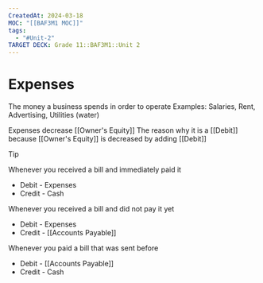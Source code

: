 ```yaml
---
CreatedAt: 2024-03-18
MOC: "[[BAF3M1 MOC]]"
tags:
  - "#Unit-2"
TARGET DECK: Grade 11::BAF3M1::Unit 2
---
```


# Expenses
The money a business spends in order to operate
Examples: Salaries, Rent, Advertising, Utilities (water)


Expenses decrease [[Owner's Equity]]
The reason why it is a [[Debit]] because [[Owner's Equity]] is decreased by adding [[Debit]]

> [!Tip]
> Whenever you received a bill and immediately paid it
> - Debit - Expenses
> - Credit - Cash
>
> Whenever you received a bill and did not pay it yet
> - Debit - Expenses
> - Credit - [[Accounts Payable]]
>
> Whenever you paid a bill that was sent before
> - Debit - [[Accounts Payable]]
> - Credit - Cash

